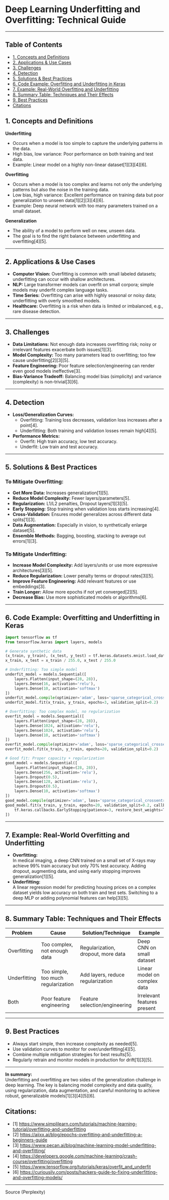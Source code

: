 # Deep Learning Underfitting and Overfitting: Technical Guide

---

## **Table of Contents**

- [1. Concepts and Definitions](#1-concepts-and-definitions)
- [2. Applications & Use Cases](#2-applications--use-cases)
- [3. Challenges](#3-challenges)
- [4. Detection](#4-detection)
- [5. Solutions & Best Practices](#5-solutions--best-practices)
- [6. Code Example: Overfitting and Underfitting in Keras](#6-code-example-overfitting-and-underfitting-in-keras)
- [7. Example: Real-World Overfitting and Underfitting](#7-example-real-world-overfitting-and-underfitting)
- [8. Summary Table: Techniques and Their Effects](#8-summary-table-techniques-and-their-effects)
- [9. Best Practices](#9-best-practices)
- [Citations](#citations)

## **1. Concepts and Definitions**

**Underfitting**  
- Occurs when a model is too simple to capture the underlying patterns in the data.
- High bias, low variance: Poor performance on both training and test data.
- Example: Linear model on a highly non-linear dataset[1][3][4][6].

**Overfitting**  
- Occurs when a model is too complex and learns not only the underlying patterns but also the noise in the training data.
- Low bias, high variance: Excellent performance on training data but poor generalization to unseen data[1][2][3][4][6].
- Example: Deep neural network with too many parameters trained on a small dataset.

**Generalization**  
- The ability of a model to perform well on new, unseen data.
- The goal is to find the right balance between underfitting and overfitting[4][5].

---

## **2. Applications & Use Cases**

- **Computer Vision:** Overfitting is common with small labeled datasets; underfitting can occur with shallow architectures.
- **NLP:** Large transformer models can overfit on small corpora; simple models may underfit complex language tasks.
- **Time Series:** Overfitting can arise with highly seasonal or noisy data; underfitting with overly smoothed models.
- **Healthcare:** Overfitting is a risk when data is limited or imbalanced, e.g., rare disease detection.

---

## **3. Challenges**

- **Data Limitations:** Not enough data increases overfitting risk; noisy or irrelevant features exacerbate both issues[1][3].
- **Model Complexity:** Too many parameters lead to overfitting; too few cause underfitting[2][3][5].
- **Feature Engineering:** Poor feature selection/engineering can render even good models ineffective[3].
- **Bias-Variance Tradeoff:** Balancing model bias (simplicity) and variance (complexity) is non-trivial[3][6].

---

## **4. Detection**

- **Loss/Generalization Curves:**  
  - Overfitting: Training loss decreases, validation loss increases after a point[4].
  - Underfitting: Both training and validation losses remain high[4][5].
- **Performance Metrics:**  
  - Overfit: High train accuracy, low test accuracy.
  - Underfit: Low train and test accuracy.

---

## **5. Solutions & Best Practices**

### **To Mitigate Overfitting:**
- **Get More Data:** Increases generalization[1][5].
- **Reduce Model Complexity:** Fewer layers/parameters[5].
- **Regularization:** L1/L2 penalties, Dropout layers[1][3][5].
- **Early Stopping:** Stop training when validation loss starts increasing[4].
- **Cross-Validation:** Ensures model generalizes across different data splits[1][3].
- **Data Augmentation:** Especially in vision, to synthetically enlarge dataset[5].
- **Ensemble Methods:** Bagging, boosting, stacking to average out errors[1][3].

### **To Mitigate Underfitting:**
- **Increase Model Complexity:** Add layers/units or use more expressive architectures[3][5].
- **Reduce Regularization:** Lower penalty terms or dropout rates[3][5].
- **Improve Feature Engineering:** Add relevant features or use embeddings[3].
- **Train Longer:** Allow more epochs if not yet converged[2][5].
- **Decrease Bias:** Use more sophisticated models or algorithms[6].

---

## **6. Code Example: Overfitting and Underfitting in Keras**

```python
import tensorflow as tf
from tensorflow.keras import layers, models

# Generate synthetic data
(x_train, y_train), (x_test, y_test) = tf.keras.datasets.mnist.load_data()
x_train, x_test = x_train / 255.0, x_test / 255.0

# Underfitting: Too simple model
underfit_model = models.Sequential([
    layers.Flatten(input_shape=(28, 28)),
    layers.Dense(16, activation='relu'),
    layers.Dense(10, activation='softmax')
])
underfit_model.compile(optimizer='adam', loss='sparse_categorical_crossentropy', metrics=['accuracy'])
underfit_model.fit(x_train, y_train, epochs=3, validation_split=0.2)

# Overfitting: Too complex model, no regularization
overfit_model = models.Sequential([
    layers.Flatten(input_shape=(28, 28)),
    layers.Dense(1024, activation='relu'),
    layers.Dense(1024, activation='relu'),
    layers.Dense(10, activation='softmax')
])
overfit_model.compile(optimizer='adam', loss='sparse_categorical_crossentropy', metrics=['accuracy'])
overfit_model.fit(x_train, y_train, epochs=20, validation_split=0.2)

# Good fit: Proper capacity + regularization
good_model = models.Sequential([
    layers.Flatten(input_shape=(28, 28)),
    layers.Dense(256, activation='relu'),
    layers.Dropout(0.5),
    layers.Dense(128, activation='relu'),
    layers.Dropout(0.5),
    layers.Dense(10, activation='softmax')
])
good_model.compile(optimizer='adam', loss='sparse_categorical_crossentropy', metrics=['accuracy'])
good_model.fit(x_train, y_train, epochs=20, validation_split=0.2, callbacks=[
    tf.keras.callbacks.EarlyStopping(patience=3, restore_best_weights=True)
])
```

---

## **7. Example: Real-World Overfitting and Underfitting**

- **Overfitting:**  
  In medical imaging, a deep CNN trained on a small set of X-rays may achieve 99% train accuracy but only 70% test accuracy. Adding dropout, augmenting data, and using early stopping improves generalization[1][5].
- **Underfitting:**  
  A linear regression model for predicting housing prices on a complex dataset yields low accuracy on both train and test sets. Switching to a deep MLP or adding polynomial features can help[3][5].

---

## **8. Summary Table: Techniques and Their Effects**

| Problem      | Cause                         | Solution/Technique                  | Example                      |
|--------------|-------------------------------|-------------------------------------|------------------------------|
| Overfitting  | Too complex, not enough data  | Regularization, dropout, more data  | Deep CNN on small dataset    |
| Underfitting | Too simple, too much regularization | Add layers, reduce regularization   | Linear model on complex data |
| Both         | Poor feature engineering      | Feature selection/engineering       | Irrelevant features present  |

---

## **9. Best Practices**

- Always start simple, then increase complexity as needed[5].
- Use validation curves to monitor for over/underfitting[4][5].
- Combine multiple mitigation strategies for best results[5].
- Regularly retrain and monitor models in production for drift[1][3][5].

---

**In summary:**  
Underfitting and overfitting are two sides of the generalization challenge in deep learning. The key is balancing model complexity and data quality, using regularization, data augmentation, and careful monitoring to achieve robust, generalizable models[1][3][4][5][6].

## Citations:
- [1] https://www.simplilearn.com/tutorials/machine-learning-tutorial/overfitting-and-underfitting
- [2] https://aiixx.ai/blog/epochs-overfitting-and-underfitting-a-beginners-guide
- [3] https://www.pecan.ai/blog/machine-learning-model-underfitting-and-overfitting/
- [4] https://developers.google.com/machine-learning/crash-course/overfitting/overfitting
- [5] https://www.tensorflow.org/tutorials/keras/overfit_and_underfit
- [6] https://curiousily.com/posts/hackers-guide-to-fixing-underfitting-and-overfitting-models/

---

Source (Perplexity)